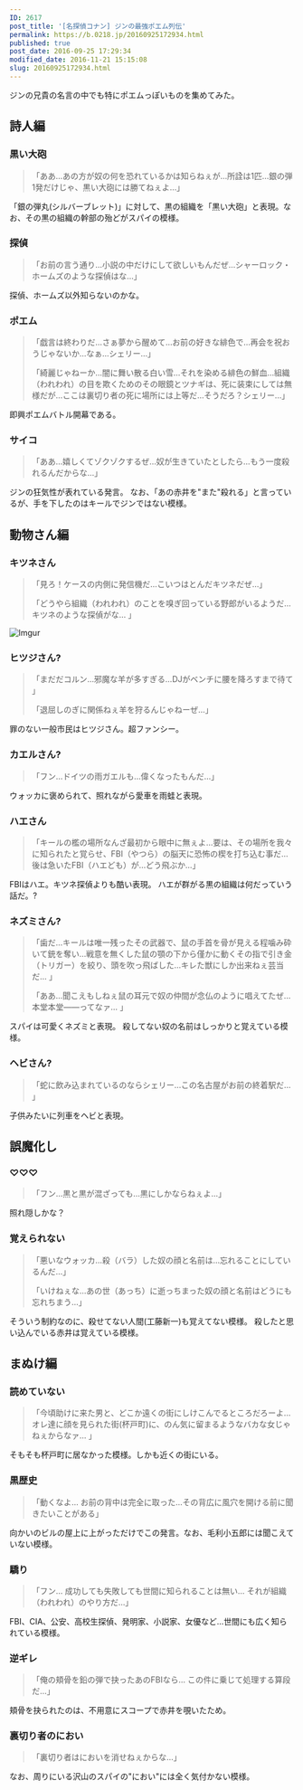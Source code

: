 ```yaml
---
ID: 2617
post_title: '[名探偵コナン] ジンの最強ポエム列伝'
permalink: https://b.0218.jp/20160925172934.html
published: true
post_date: 2016-09-25 17:29:34
modified_date: 2016-11-21 15:15:08
slug: 20160925172934.html
---
```

ジンの兄貴の名言の中でも特にポエムっぽいものを集めてみた。
<!--more-->

<h2>詩人編</h2>

<h3>黒い大砲</h3>

<blockquote>
  「ああ…あの方が奴の何を恐れているかは知らねぇが…所詮は1匹…銀の弾1発だけじゃ、黒い大砲には勝てねぇよ…」
</blockquote>

「銀の弾丸(シルバーブレット)」に対して、黒の組織を「黒い大砲」と表現。なお、その黒の組織の幹部の殆どがスパイの模様。

<h3>探偵</h3>

<blockquote>
  「お前の言う通り…小説の中だけにして欲しいもんだぜ…シャーロック・ホームズのような探偵はな…」
</blockquote>

探偵、ホームズ以外知らないのかな。

<h3>ポエム</h3>

<blockquote>
  「戯言は終わりだ…さぁ夢から醒めて…お前の好きな緋色で…再会を祝おうじゃないか…なぁ…シェリー…」
   
  「綺麗じゃねーか…闇に舞い散る白い雪…それを染める緋色の鮮血…組織（われわれ）の目を欺くためのその眼鏡とツナギは、死に装束にしては無様だが…ここは裏切り者の死に場所には上等だ…そうだろ？シェリー…」
</blockquote>

即興ポエムバトル開幕である。

<h3>サイコ</h3>

<blockquote>
  「ああ…嬉しくてゾクゾクするぜ…奴が生きていたとしたら…もう一度殺れるんだからな…」
</blockquote>

ジンの狂気性が表れている発言。
なお、「あの赤井を"また"殺れる」と言っているが、手を下したのはキールでジンではない模様。

<h2>動物さん編</h2>

<h3>キツネさん</h3>

<blockquote>
  「見ろ！ケースの内側に発信機だ…こいつはとんだキツネだぜ…」
   
  「どうやら組織（われわれ）のことを嗅ぎ回っている野郎がいるようだ…キツネのような探偵がな… 」
</blockquote>

<img src="https://i.imgur.com/yFONz6Z.png" alt="Imgur" />

<h3>ヒツジさん?</h3>

<blockquote>
  「まだだコルン…邪魔な羊が多すぎる…DJがベンチに腰を降ろすまで待て 」
  
  「退屈しのぎに関係ねぇ羊を狩るんじゃねーぜ…」
</blockquote>

罪のない一般市民はヒツジさん。超ファンシー。

<h3>カエルさん?</h3>

<blockquote>
  「フン…ドイツの雨ガエルも…偉くなったもんだ…」
</blockquote>

ウォッカに褒められて、照れながら愛車を雨蛙と表現。

<h3>ハエさん</h3>

<blockquote>
  「キールの檻の場所なんざ最初から眼中に無ぇよ…要は、その場所を我々に知られたと覚らせ、FBI（やつら）の脳天に恐怖の楔を打ち込む事だ…後は急いたFBI（ハエども）が…どう飛ぶか…」
</blockquote>

FBIはハエ。キツネ探偵よりも酷い表現。
ハエが群がる黒の組織は何だっていう話だ。?

<h3>ネズミさん?</h3>

<blockquote>
  「歯だ…キールは唯一残ったその武器で、鼠の手首を骨が見える程噛み砕いて銃を奪い…戦意を無くした鼠の顎の下から僅かに動くその指で引き金（トリガー）を絞り、頭を吹っ飛ばした…キレた獣にしか出来ねぇ芸当だ… 」
  
  「ああ…聞こえもしねぇ鼠の耳元で奴の仲間が念仏のように唱えてたぜ…本堂本堂――ってなァ… 」
</blockquote>

スパイは可愛くネズミと表現。
殺してない奴の名前はしっかりと覚えている模様。

<h3>ヘビさん?</h3>

<blockquote>
  「蛇に飲み込まれているのならシェリー…この名古屋がお前の終着駅だ… 」
</blockquote>

子供みたいに列車をヘビと表現。

<h2>誤魔化し</h2>

<h3>♡♡♡</h3>

<blockquote>
  「フン…黒と黒が混ざっても…黒にしかならねぇよ…」
</blockquote>

照れ隠しかな？

<h3>覚えられない</h3>

<blockquote>
  「悪いなウォッカ…殺（バラ）した奴の顔と名前は…忘れることにしているんだ…」
   
  「いけねぇな…あの世（あっち）に逝っちまった奴の顔と名前はどうにも忘れちまう…」
</blockquote>

そういう制約なのに、殺せてない人間(工藤新一)も覚えてない模様。
殺したと思い込んでいる赤井は覚えている模様。

<h2>まぬけ編</h2>

<h3>読めていない</h3>

<blockquote>
  「今頃助けに来た男と、どこか遠くの街にしけこんでるところだろーよ… オレ達に顔を見られた街(杯戸町)に、のん気に留まるようなバカな女じゃねぇからなァ… 」
</blockquote>

そもそも杯戸町に居なかった模様。しかも近くの街にいる。

<h3>黒歴史</h3>

<blockquote>
  「動くなよ… お前の背中は完全に取った…その背広に風穴を開ける前に聞きたいことがある」
</blockquote>

向かいのビルの屋上に上がっただけでこの発言。なお、毛利小五郎には聞こえていない模様。

<h3>驕り</h3>

<blockquote>
  「フン… 成功しても失敗しても世間に知られることは無い… それが組織（われわれ）のやり方だ…」
</blockquote>

FBI、CIA、公安、高校生探偵、発明家、小説家、女優など…世間にも広く知られている模様。

<h3>逆ギレ</h3>

<blockquote>
  「俺の頬骨を鉛の弾で抉ったあのFBIなら… この件に乗じて処理する算段だ…」
</blockquote>

頬骨を抉られたのは、不用意にスコープで赤井を覗いたため。

<h3>裏切り者のにおい</h3>

<blockquote>
  「裏切り者はにおいを消せねぇからな…」
</blockquote>

なお、周りにいる沢山のスパイの"におい"には全く気付かない模様。
